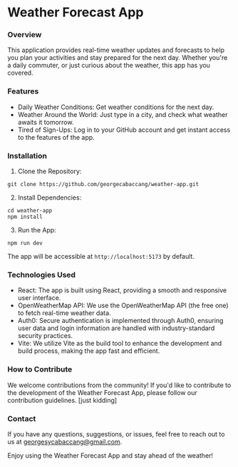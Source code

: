 # Weather Forecast App

### Overview
This application provides real-time weather updates and forecasts to help you plan your activities and stay prepared for the next day. Whether you're a daily commuter, or just curious about the weather, this app has you covered.

### Features
- Daily Weather Conditions: Get weather conditions for the next day.
- Weather Around the World: Just type in a city, and check what weather awaits it tomorrow.
- Tired of Sign-Ups: Log in to your GitHub account and get instant access to the features of the app.

### Installation
1. Clone the Repository:
```
git clone https://github.com/georgecabaccang/weather-app.git
```
2. Install Dependencies:
```
cd weather-app
npm install
```
3. Run the App:
```
npm run dev
```
The app will be accessible at `http://localhost:5173` by default.

### Technologies Used
- React: The app is built using React, providing a smooth and responsive user interface.
- OpenWeatherMap API: We use the OpenWeatherMap API (the free one) to fetch real-time weather data.
- Auth0: Secure authentication is implemented through Auth0, ensuring user data and login information are handled with industry-standard security practices.
- Vite: We utilize Vite as the build tool to enhance the development and build process, making the app fast and efficient.

### How to Contribute
We welcome contributions from the community! If you'd like to contribute to the development of the Weather Forecast App, please follow our contribution guidelines. [just kidding]

### Contact
If you have any questions, suggestions, or issues, feel free to reach out to us at georgesycabaccang@gmail.com.

Enjoy using the Weather Forecast App and stay ahead of the weather!
